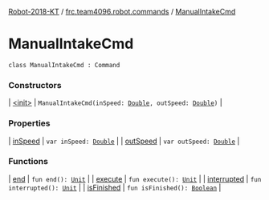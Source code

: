 [Robot-2018-KT](../../index.md) / [frc.team4096.robot.commands](../index.md) / [ManualIntakeCmd](./index.md)

# ManualIntakeCmd

`class ManualIntakeCmd : Command`

### Constructors

| [&lt;init&gt;](-init-.md) | `ManualIntakeCmd(inSpeed: `[`Double`](https://kotlinlang.org/api/latest/jvm/stdlib/kotlin/-double/index.html)`, outSpeed: `[`Double`](https://kotlinlang.org/api/latest/jvm/stdlib/kotlin/-double/index.html)`)` |

### Properties

| [inSpeed](in-speed.md) | `var inSpeed: `[`Double`](https://kotlinlang.org/api/latest/jvm/stdlib/kotlin/-double/index.html) |
| [outSpeed](out-speed.md) | `var outSpeed: `[`Double`](https://kotlinlang.org/api/latest/jvm/stdlib/kotlin/-double/index.html) |

### Functions

| [end](end.md) | `fun end(): `[`Unit`](https://kotlinlang.org/api/latest/jvm/stdlib/kotlin/-unit/index.html) |
| [execute](execute.md) | `fun execute(): `[`Unit`](https://kotlinlang.org/api/latest/jvm/stdlib/kotlin/-unit/index.html) |
| [interrupted](interrupted.md) | `fun interrupted(): `[`Unit`](https://kotlinlang.org/api/latest/jvm/stdlib/kotlin/-unit/index.html) |
| [isFinished](is-finished.md) | `fun isFinished(): `[`Boolean`](https://kotlinlang.org/api/latest/jvm/stdlib/kotlin/-boolean/index.html) |

